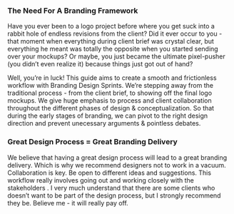 ### The Need For A Branding Framework
Have you ever been to a logo project before where you get suck into a rabbit hole of endless revisions from the client? Did it ever occur to you - that moment when everything during client brief was crystal clear, but everything he meant was totally the opposite when you started sending over your mockups? Or maybe, you just became the ultimate pixel-pusher (you didn’t even realize it) because things just got out of hand? 

Well, you’re in luck! This guide aims to create a smooth and frictionless workflow with Branding Design Sprints. We’re stepping away from the traditional process - from the client brief, to showing off the final logo mockups. We give huge emphasis to process and client collaboration throughout the different phases of design & conceptualization. So that during the early stages of branding, we can pivot to the right design direction and prevent unecessary arguments & pointless debates.

### Great Design Process = Great Branding Delivery
We believe that having a great design process will lead to a great branding delivery. Which is why we recommend designers not to work in a vacuum. Collaboration is key. Be open to different ideas and suggestions. This workflow really involves going out and working closely with the stakeholders . I very much understand that there are some clients who doesn’t want to be part of the design process, but I strongly recommend they be. Believe me - it will really pay off.